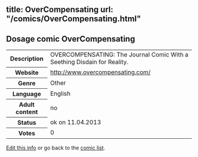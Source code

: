 title: OverCompensating
url: "/comics/OverCompensating.html"
---
Dosage comic OverCompensating
-----------------------------------------

<table class="comicinfo">
<tr>
<th>Description</th><td>OVERCOMPENSATING: The Journal Comic With a Seething Disdain for Reality.</td>
</tr>
<tr>
<th>Website</th><td><a href="http://www.overcompensating.com/">http://www.overcompensating.com/</a></td>
</tr>
<tr>
<th>Genre</th><td>Other</td>
</tr>
<tr>
<th>Language</th><td>English</td>
</tr>
<tr>
<th>Adult content</th><td>no</td>
</tr>
<tr>
<th>Status</th><td>ok on 11.04.2013</td>
</tr>
<tr>
<th>Votes</th><td>0</div></td>
</tr>
</table>

[Edit this info](/comics/OverCompensating_edit.html) or go back to the [comic list](../comic-index.html).
